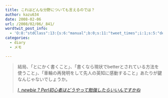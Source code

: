 ```yaml
---
title: これはどんな分野についても言えるのでは？
author: kazu634
date: 2008-02-06
url: /2008/02/06/_841/
wordtwit_post_info:
  - 'O:8:"stdClass":13:{s:6:"manual";b:0;s:11:"tweet_times";i:1;s:5:"delay";i:0;s:7:"enabled";i:1;s:10:"separation";s:2:"60";s:7:"version";s:3:"3.7";s:14:"tweet_template";b:0;s:6:"status";i:2;s:6:"result";a:0:{}s:13:"tweet_counter";i:2;s:13:"tweet_log_ids";a:1:{i:0;i:3687;}s:9:"hash_tags";a:0:{}s:8:"accounts";a:1:{i:0;s:7:"kazu634";}}'
categories:
  - diary
  - メモ

---
```

<div class="section">
<blockquote title="I, newbie ? Perl初心者はどうやって勉強したらいいんですかね" cite="http://trombik.mine.nu/~cherry/w/index.php/2008/02/05/1134/my-perl-history">
<p>
      結局、「とにかく書くこと」、「書くなら現状でbetterとされている方法を使うこと」、「車輪の再発明をして先人の英知に感動すること」あたりが鍵なんじゃないでしょうか。
</p>
    
<p>
<cite><a href="http://trombik.mine.nu/~cherry/w/index.php/2008/02/05/1134/my-perl-history" onclick="__gaTracker('send', 'event', 'outbound-article', 'http://trombik.mine.nu/~cherry/w/index.php/2008/02/05/1134/my-perl-history', 'I, newbie ? Perl初心者はどうやって勉強したらいいんですかね');" target="_blank">I, newbie ? Perl初心者はどうやって勉強したらいいんですかね</a></cite>
</p>
</blockquote>
</div>